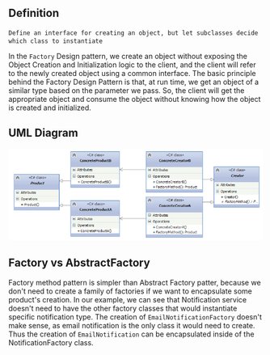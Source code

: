 ## Definition
```
Define an interface for creating an object, but let subclasses decide which class to instantiate
```
In the `Factory` Design pattern, we create an object without exposing the Object Creation and Initialization
logic to the client, and the client will refer to the newly created object using a common interface.
The basic principle behind the Factory Design Pattern is that, at run time, we get an object of a similar type
based on the parameter we pass. So, the client will get the appropriate object and consume the object without
knowing how the object is created and initialized.

## UML Diagram
![img.png](assets/img.png)

## Factory vs AbstractFactory
Factory method pattern is simpler than Abstract Factory patter, because we don't need to create a family of 
factories if we want to encapsulate some product's creation.
In our example, we can see that Notification service doesn't need to have the other factory classes that would
instantiate specific notification type. The creation of `EmailNotificationFactory` doesn't make sense, as email
notification is the only class it would need to create. Thus the creation of `EmailNotification` can be
encapsulated inside of the NotificationFactory class.

